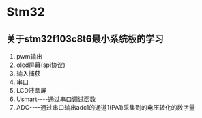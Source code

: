 # Stm32

## 关于stm32f103c8t6最小系统板的学习

1. pwm输出
2. oled屏幕(spi协议)
3. 输入捕获
4. 串口
5. LCD液晶屏
6. Usmart----通过串口调试函数
7. ADC----通过串口输出adc1的通道1(PA1)采集到的电压转化的数字量
